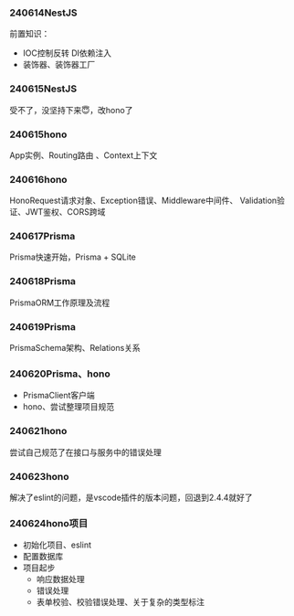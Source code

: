 ### 240614NestJS
前置知识：
- IOC控制反转 DI依赖注入
- 装饰器、装饰器工厂

### 240615NestJS
受不了，没坚持下来😇，改hono了

### 240615hono
App实例、Routing路由 、Context上下文

### 240616hono
HonoRequest请求对象、Exception错误、Middleware中间件、
Validation验证、JWT鉴权、CORS跨域

### 240617Prisma
Prisma快速开始，Prisma + SQLite

### 240618Prisma
PrismaORM工作原理及流程

### 240619Prisma
PrismaSchema架构、Relations关系

### 240620Prisma、hono
- PrismaClient客户端
- hono、尝试整理项目规范

### 240621hono
尝试自己规范了在接口与服务中的错误处理

### 240623hono
解决了eslint的问题，是vscode插件的版本问题，回退到2.4.4就好了

### 240624hono项目
- 初始化项目、eslint
- 配置数据库
- 项目起步
	- 响应数据处理
	- 错误处理
	- 表单校验、校验错误处理、关于复杂的类型标注